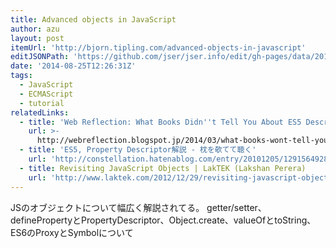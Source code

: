 ```yaml
---
title: Advanced objects in JavaScript
author: azu
layout: post
itemUrl: 'http://bjorn.tipling.com/advanced-objects-in-javascript'
editJSONPath: 'https://github.com/jser/jser.info/edit/gh-pages/data/2014/08/index.json'
date: '2014-08-25T12:26:31Z'
tags:
  - JavaScript
  - ECMAScript
  - tutorial
relatedLinks:
  - title: 'Web Reflection: What Books Didn''t Tell You About ES5 Descriptors - Part 1'
    url: >-
      http://webreflection.blogspot.jp/2014/03/what-books-wont-tell-you-about-es5.html
  - title: 'ES5, Property Descriptor解説 - 枕を欹てて聴く'
    url: 'http://constellation.hatenablog.com/entry/20101205/1291564928'
  - title: Revisiting JavaScript Objects | LakTEK (Lakshan Perera)
    url: 'http://www.laktek.com/2012/12/29/revisiting-javascript-objects/'
---
```

JSのオブジェクトについて幅広く解説されてる。
getter/setter、definePropertyとPropertyDescriptor、Object.create、valueOfとtoString、ES6のProxyとSymbolについて
